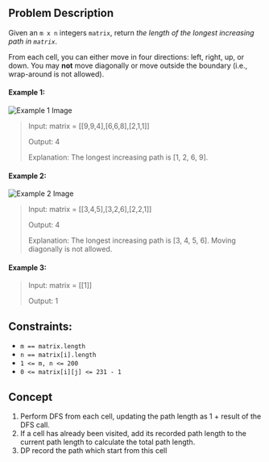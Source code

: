 ## Problem Description

Given an `m x n` integers `matrix`, return *the length of the longest increasing path in `matrix`*.

From each cell, you can either move in four directions: left, right, up, or down. You may **not** move diagonally or move outside the boundary (i.e., wrap-around is not allowed).

#### Example 1:

![Example 1 Image](https://assets.leetcode.com/uploads/2021/01/05/grid1.jpg)

> Input: matrix = [[9,9,4],[6,6,8],[2,1,1]]
>
> Output: 4
>
> Explanation: The longest increasing path is [1, 2, 6, 9].

#### Example 2:

![Example 2 Image](https://assets.leetcode.com/uploads/2021/01/27/tmp-grid.jpg)

> Input: matrix = [[3,4,5],[3,2,6],[2,2,1]]
>
> Output: 4
>
> Explanation: The longest increasing path is [3, 4, 5, 6]. Moving diagonally is not allowed.

#### Example 3:

> Input: matrix = [[1]]
>
> Output: 1

## Constraints:

- `m == matrix.length`
- `n == matrix[i].length`
- `1 <= m, n <= 200`
- `0 <= matrix[i][j] <= 231 - 1`

## Concept
1. Perform DFS from each cell, updating the path length as 1 + result of the DFS call.
2. If a cell has already been visited, add its recorded path length to the current path length to calculate the total path length.
3. DP record the path which start from this cell

